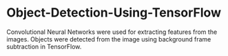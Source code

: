# Object-Detection-Using-TensorFlow
Convolutional Neural Networks were used for extracting features from the images.
Objects were detected from the image using background frame subtraction in TensorFlow.
